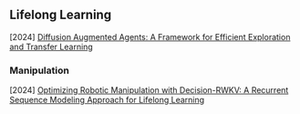 ## Lifelong Learning

[2024] [Diffusion Augmented Agents: A Framework for Efficient Exploration and Transfer Learning](https://arxiv.org/abs/2407.20798)



### Manipulation

[2024] [Optimizing Robotic Manipulation with Decision-RWKV: A Recurrent Sequence Modeling Approach for Lifelong Learning](https://arxiv.org/abs/2407.16306)